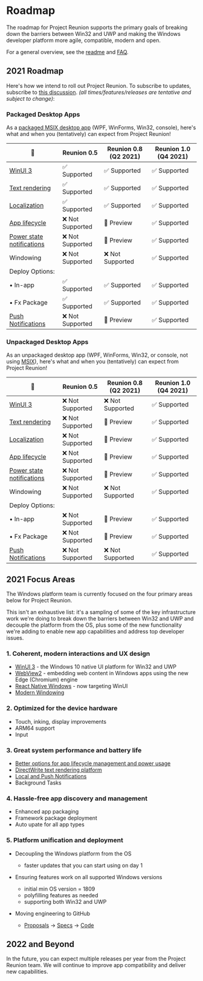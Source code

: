 # Roadmap

The roadmap for Project Reunion supports the primary goals of breaking down the barriers between Win32 and UWP and making the Windows developer platform more agile, compatible, modern and open.

For a general overview, see the [readme](https://github.com/microsoft/ProjectReunion/tree/master/docs) and [FAQ](https://github.com/microsoft/ProjectReunion/blob/master/docs/faq.md).

## 2021 Roadmap

Here's how we intend to roll out Project Reunion. To subscribe to updates, subscribe to [this discussion](https://github.com/microsoft/ProjectReunion/discussions/507). *(all times/features/releases are tentative and subject to change)*: 

### Packaged Desktop Apps
As a [packaged MSIX desktop app](https://docs.microsoft.com/windows/msix/overview) (WPF, WinForms, Win32, console), here's what and when you (tentatively) can expect from Project Reunion!

🌟 |      Reunion 0.5      |         Reunion 0.8 (Q2 2021)    |       Reunion 1.0 (Q4 2021)     | 
-- | ------------------------------- | --------------------------------- | ------------------------------- |
[WinUI 3](https://github.com/microsoft/microsoft-ui-xaml/blob/master/docs/roadmap.md#winui-3) | ✅ Supported  | ✅ Supported | ✅ Supported | 
[Text rendering](https://docs.microsoft.com/en-us/windows/apps/project-reunion/dwritecore) | ✅ Supported | ✅ Supported | ✅ Supported | 
[Localization](https://docs.microsoft.com/windows/apps/project-reunion/mrtcore/mrtcore-overview) | ✅ Supported | ✅ Supported | ✅ Supported | 
[App lifecycle](https://github.com/microsoft/ProjectReunion/issues/111) | ❌ Not Supported | 🔄 Preview | ✅ Supported | 
[Power state notifications](https://github.com/microsoft/ProjectReunion/issues/111) | ❌ Not Supported | 🔄 Preview | ✅ Supported | 
Windowing | ❌ Not Supported | ❌ Not Supported | ✅ Supported |
Deploy Options: |  
• In-app | ✅ Supported | ✅ Supported | ✅ Supported | 
• Fx Package | ✅ Supported | ✅ Supported | ✅ Supported | 
[Push Notifications](https://github.com/microsoft/ProjectReunion/blob/main/specs/PushNotifications/PushNotifications-spec.md) | ❌ Not Supported | 🔄 Preview | ✅ Supported |

### Unpackaged Desktop Apps

As an unpackaged desktop app (WPF, WinForms, Win32, or console, not using [MSIX](https://docs.microsoft.com/windows/msix/overview)), here's what and when you (tentatively) can expect from Project Reunion!

 🌟 |       Reunion 0.5      |         Reunion 0.8 (Q2 2021)   |       Reunion 1.0 (Q4 2021)    | 
-- | ---------------------------------- | ------------------------------ | ------------------------------- |
[WinUI 3](https://github.com/microsoft/microsoft-ui-xaml/blob/master/docs/roadmap.md#winui-3) | ❌ Not Supported | ❌ Not Supported | ✅ Supported | 
[Text rendering](https://docs.microsoft.com/en-us/windows/apps/project-reunion/dwritecore) | ❌ Not Supported | 🔄 Preview | ✅ Supported | 
[Localization](https://docs.microsoft.com/windows/apps/project-reunion/mrtcore/mrtcore-overview) | ❌ Not Supported| 🔄 Preview | ✅ Supported | 
[App lifecycle](https://github.com/microsoft/ProjectReunion/issues/111) | ❌ Not Supported | 🔄 Preview | ✅ Supported | 
[Power state notifications](https://github.com/microsoft/ProjectReunion/issues/111) | ❌ Not Supported | 🔄 Preview | ✅ Supported | 
Windowing | ❌ Not Supported | ❌ Not Supported | ✅ Supported | 
Deploy Options:  |  
• In-app | ❌ Not Supported | 🔄 Preview | ✅ Supported | 
• Fx Package | ❌ Not Supported | 🔄 Preview | ✅ Supported |
[Push Notifications](https://github.com/microsoft/ProjectReunion/blob/main/specs/PushNotifications/PushNotifications-spec.md) | ❌ Not Supported | ❌ Not Supported | ✅ Supported |

## 2021 Focus Areas

The Windows platform team is currently focused on the four primary areas below for Project Reunion.

This isn't an exhaustive list: it's a sampling of some of the key infrastructure work we're doing to break down the barriers between Win32 and UWP and decouple the platform from the OS, plus some of the new functionality we're adding to enable new app capabilities and address top developer issues.

### 1. Coherent, modern interactions and UX design

* [WinUI 3](https://github.com/microsoft/microsoft-ui-xaml/blob/master/docs/roadmap.md) - the Windows 10 native UI platform for Win32 and UWP
* [WebView2](https://docs.microsoft.com/microsoft-edge/webview2/) - embedding web content in Windows apps using the new Edge (Chromium) engine
* [React Native Windows](https://github.com/microsoft/react-native-windows/projects/30) - now targeting WinUI
* [Modern Windowing](https://github.com/microsoft/ProjectReunion/discussions/370)

### 2. Optimized for the device hardware

* Touch, inking, display improvements
* ARM64 support
* Input 

### 3. Great system performance and battery life

* [Better options for app lifecycle management and power usage](https://github.com/microsoft/ProjectReunion/issues/111)
* [DirectWrite text rendering platform](https://github.com/microsoft/ProjectReunion/issues/112)
* [Local and Push Notifications](https://github.com/microsoft/ProjectReunion/discussions/371)
* Background Tasks

### 4. Hassle-free app discovery and management

* Enhanced app packaging
* Framework package deployment
* Auto upate for all app types

### 5. Platform unification and deployment

* Decoupling the Windows platform from the OS
  * faster updates that you can start using on day 1
* Ensuring features work on all supported Windows versions
  * initial min OS version = 1809
  * polyfilling features as needed
  * supporting both Win32 and UWP
  
* Moving engineering to GitHub
  * [Proposals](https://github.com/microsoft/ProjectReunion/issues?q=is%3Aissue+is%3Aopen+label%3A%22feature+proposal%22) -> [Specs](https://github.com/microsoft/ProjectReunion/tree/master/specs) -> [Code](https://github.com/microsoft/ProjectReunion/tree/master/dev)
  
## 2022 and Beyond
  
In the future, you can expect multiple releases per year from the Project Reunion team. We will continue to improve app compatibility and deliver new capabilities.
